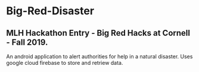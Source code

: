 # Big-Red-Disaster

## MLH Hackathon Entry - Big Red Hacks at Cornell - Fall 2019.

An android application to alert authorities for help in a natural disaster. Uses google cloud firebase to store and retriew data. 
